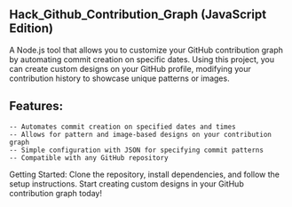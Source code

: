 ## Hack_Github_Contribution_Graph (JavaScript Edition)

A Node.js tool that allows you to customize your GitHub contribution graph by automating commit creation on specific dates.
Using this project, you can create custom designs on your GitHub profile, modifying your contribution history to showcase unique patterns or images.

## Features:
    -- Automates commit creation on specified dates and times
    -- Allows for pattern and image-based designs on your contribution graph
    -- Simple configuration with JSON for specifying commit patterns
    -- Compatible with any GitHub repository
Getting Started: Clone the repository, install dependencies, and follow the setup instructions.
Start creating custom designs in your GitHub contribution graph today!

